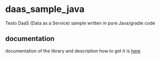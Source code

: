 # daas_sample_java
Testo DaaS (Data as a Service) sample written in pure Java/gradle code

## documentation
documentation of the library and description how to get it is [here](https://developers.testo.dev/daas/daas)